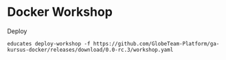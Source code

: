 # Docker Workshop


Deploy
```
educates deploy-workshop -f https://github.com/GlobeTeam-Platform/ga-kursus-docker/releases/download/0.0-rc.3/workshop.yaml
```